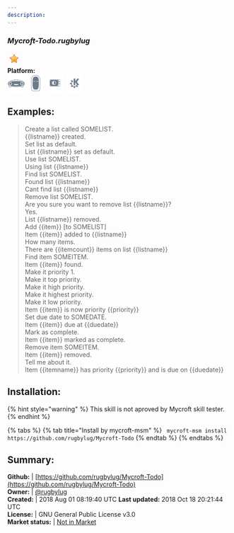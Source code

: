 ```yaml
---
description: 
---
```


### _Mycroft-Todo.rugbylug_  
  
![](../.gitbook/assets/star.png)  
**Platform:**  
 ![Mark I](../.gitbook/assets/mark-1-icon.png)  ![Mark II](../.gitbook/assets/mark-2-icon.png)  ![Picroft](../.gitbook/assets/picroft-icon.png)  ![plasmoid](../.gitbook/assets/kde.png)   
## Examples:  
> Create a list called SOMELIST.  
> {{listname}} created.  
> Set list as default.  
> List {{listname}} set as default.  
> Use list SOMELIST.  
> Using list {{listname}}  
> Find list SOMELIST.  
> Found list {{listname}}  
> Cant find list {{listname}}  
> Remove list SOMELIST.  
> Are you sure you want to remove list {{listname}}?  
> Yes.  
> List {{listname}} removed.  
> Add {{item}} [to SOMELIST]  
> Item {{item}} added to {{listname}}  
> How many items.  
> There are  {{itemcount}} items on list {{listname}}  
> Find item SOMEITEM.  
> Item {{item}} found.  
> Make it priority 1.  
> Make it top priority.  
> Make it high priority.  
> Make it highest priority.  
> Make it low priority.  
> Item {{item}} is now priority {{priority}}  
> Set due date to SOMEDATE.  
> Item {{item}} due at {{duedate}}  
> Mark as complete.  
> Item {{item}} marked as complete.  
> Remove item SOMEITEM.  
> Item {{item}} removed.  
> Tell me about it.  
> Item {{itemname}} has priority {{priority}} and is due on {{duedate}}  
  
## Installation:  
{% hint style="warning" %}
This skill is not aproved by Mycroft skill tester.
{% endhint %}
    
{% tabs %}
{% tab title="Install by mycroft-msm" %}
``` mycroft-msm install https://github.com/rugbylug/Mycroft-Todo```
{% endtab %}
  {% endtabs %}
    
## Summary:  
**Github:** | [https://github.com/rugbylug/Mycroft-Todo](https://github.com/rugbylug/Mycroft-Todo)  
**Owner:** | [@rugbylug](https://github.com/rugbylug)  
**Created:** | 2018 Aug 01 08:19:40 UTC  **Last updated:** 2018 Oct 18 20:21:44 UTC  
**License:** | GNU General Public License v3.0  
**Market status:** | [Not in Market](https://market.mycroft.ai/skill/)  
